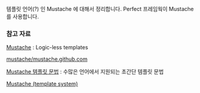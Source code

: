 템플릿 언어(?) 인 Mustache 에 대해서 정리합니다. Perfect 프레임웍이 Mustache 를 사용합니다. 

### 참고 자료

[Mustache](https://mustache.github.io) : Logic-less templates

[mustache/mustache.github.com](https://github.com/mustache/mustache.github.com)

[Mustache 템플릿 문법](https://taegon.kim/archives/4910) : 수많은 언어에서 지원되는 초간단 템플릿 문법

[Mustache (template system)](https://en.wikipedia.org/wiki/Mustache_(template_system))